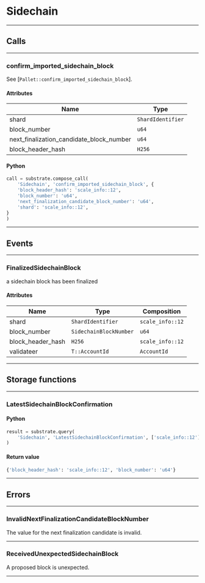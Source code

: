 
# Sidechain

---------
## Calls

---------
### confirm_imported_sidechain_block
See [`Pallet::confirm_imported_sidechain_block`].
#### Attributes
| Name | Type |
| -------- | -------- | 
| shard | `ShardIdentifier` | 
| block_number | `u64` | 
| next_finalization_candidate_block_number | `u64` | 
| block_header_hash | `H256` | 

#### Python
```python
call = substrate.compose_call(
    'Sidechain', 'confirm_imported_sidechain_block', {
    'block_header_hash': 'scale_info::12',
    'block_number': 'u64',
    'next_finalization_candidate_block_number': 'u64',
    'shard': 'scale_info::12',
}
)
```

---------
## Events

---------
### FinalizedSidechainBlock
a sidechain block has been finalized
#### Attributes
| Name | Type | Composition
| -------- | -------- | -------- |
| shard | `ShardIdentifier` | ```scale_info::12```
| block_number | `SidechainBlockNumber` | ```u64```
| block_header_hash | `H256` | ```scale_info::12```
| validateer | `T::AccountId` | ```AccountId```

---------
## Storage functions

---------
### LatestSidechainBlockConfirmation

#### Python
```python
result = substrate.query(
    'Sidechain', 'LatestSidechainBlockConfirmation', ['scale_info::12']
)
```

#### Return value
```python
{'block_header_hash': 'scale_info::12', 'block_number': 'u64'}
```
---------
## Errors

---------
### InvalidNextFinalizationCandidateBlockNumber
The value for the next finalization candidate is invalid.

---------
### ReceivedUnexpectedSidechainBlock
A proposed block is unexpected.

---------